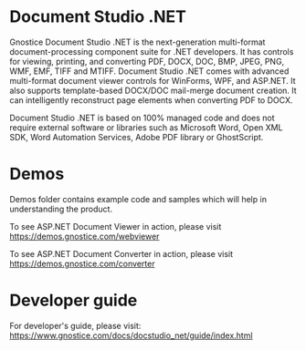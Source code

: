 # Document Studio .NET
Gnostice Document Studio .NET is the next-generation multi-format document-processing component suite for .NET developers. It has controls for viewing, printing, and converting PDF, DOCX, DOC, BMP, JPEG, PNG, WMF, EMF, TIFF and MTIFF. Document Studio .NET comes with advanced multi-format document viewer controls for WinForms, WPF, and ASP.NET. It also supports template-based DOCX/DOC mail-merge document creation. It can intelligently reconstruct page elements when converting PDF to DOCX. 

Document Studio .NET is based on 100% managed code and does not require external software or libraries such as Microsoft Word, Open XML SDK, Word Automation Services, Adobe PDF library or GhostScript.

# Demos
Demos folder contains example code and samples which will help in understanding the product.

To see ASP.NET Document Viewer in action, please visit https://demos.gnostice.com/webviewer

To see ASP.NET Document Converter in action, please visit https://demos.gnostice.com/converter

# Developer guide 
For developer's guide, please 
visit: https://www.gnostice.com/docs/docstudio_net/guide/index.html
